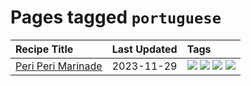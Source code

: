 # Pages tagged `portuguese`

|Recipe Title|Last Updated|Tags
|:---|:---|:---|
|[Peri Peri Marinade](../recipes/periperimarinade.md)|2023-11-29|[![](https://img.shields.io/badge/tag-dinner-bb15fd)](../tags/dinner.md) [![](https://img.shields.io/badge/tag-portuguese-3a20e)](../tags/portuguese.md) [![](https://img.shields.io/badge/tag-sides-9d5b24)](../tags/sides.md) [![](https://img.shields.io/badge/tag-vegan-062ab)](../tags/vegan.md)|